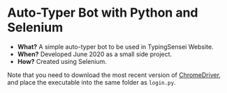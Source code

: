 # Auto-Typer Bot with Python and Selenium

- **What?** A simple auto-typer bot to be used in TypingSensei Website.
- **When?** Developed June 2020 as a small side project.
- **How?** Created using Selenium. 

Note that you need to download the most recent version of [ChromeDriver](https://sites.google.com/a/chromium.org/chromedriver/), and place the executable into the same folder as `login.py`.

